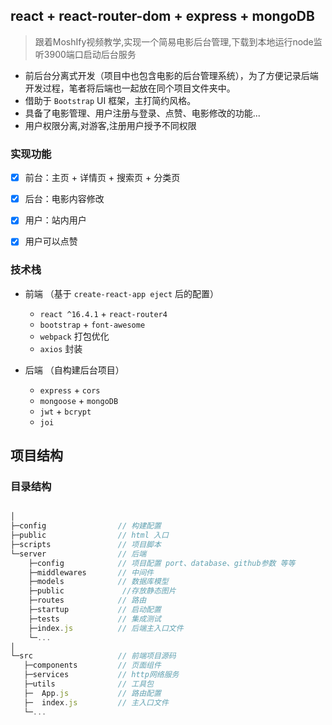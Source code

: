 ## react + react-router-dom + express + mongoDB

> 跟着MoshIfy视频教学,实现一个简易电影后台管理,下载到本地运行node监听3900端口启动后台服务

- 前后台分离式开发（项目中也包含电影的后台管理系统），为了方便记录后端开发过程，笔者将后端也一起放在同个项目文件夹中。
- 借助于 `Bootstrap`  UI 框架，主打简约风格。
- 具备了电影管理、用户注册与登录、点赞、电影修改的功能...
- 用户权限分离,对游客,注册用户授予不同权限

### 实现功能

- [x] 前台：主页 + 详情页 + 搜索页 + 分类页 
- [x] 后台：电影内容修改
- [x] 用户：站内用户
- [x] 用户可以点赞


### 技术栈

- 前端 （基于 `create-react-app eject` 后的配置）

  - `react ^16.4.1`  + `react-router4` 
  - `bootstrap` + `font-awesome`
  - `webpack` 打包优化
  - `axios` 封装

- 后端 （自构建后台项目）
  - `express` + `cors`
  - `mongoose` + `mongoDB`
  - `jwt` + `bcrypt`
  - `joi`

## 项目结构

### 目录结构

```js

│                            
├─config                // 构建配置
├─public                // html 入口
├─scripts               // 项目脚本
└─server                // 后端
    ├─config            // 项目配置 port、database、github参数 等等
    ├─middlewares       // 中间件
    ├─models            // 数据库模型
    ├─public             //存放静态图片
    ├─routes            // 路由
    ├─startup           // 启动配置
    ├─tests             // 集成测试
    ├─index.js          // 后端主入口文件
    └─...
│
└─src                   // 前端项目源码
   ├─components         // 页面组件
   ├─services           // http网络服务
   ├─utils              // 工具包
   ├─  App.js           // 路由配置
   ├─  index.js         // 主入口文件
   └─...

```


